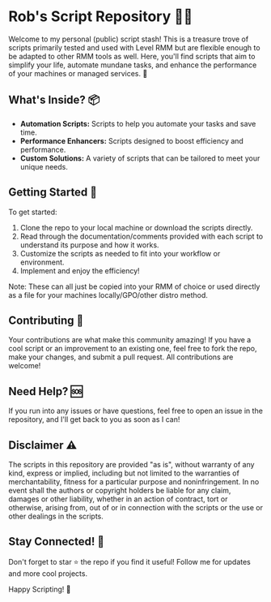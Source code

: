 # Rob's Script Repository 👨‍💻

Welcome to my personal (public) script stash! This is a treasure trove of scripts primarily tested and used with Level RMM but are flexible enough to be adapted to other RMM tools as well. Here, you'll find scripts that aim to simplify your life, automate mundane tasks, and enhance the performance of your machines or managed services. 🚀

## What's Inside? 📦

- **Automation Scripts:** Scripts to help you automate your tasks and save time.
- **Performance Enhancers:** Scripts designed to boost efficiency and performance.
- **Custom Solutions:** A variety of scripts that can be tailored to meet your unique needs.

## Getting Started 🌟

To get started:

1. Clone the repo to your local machine or download the scripts directly.
2. Read through the documentation/comments provided with each script to understand its purpose and how it works.
3. Customize the scripts as needed to fit into your workflow or environment.
4. Implement and enjoy the efficiency!

Note: These can all just be copied into your RMM of choice or used directly as a file for your machines locally/GPO/other distro method.

## Contributing 🤝

Your contributions are what make this community amazing! If you have a cool script or an improvement to an existing one, feel free to fork the repo, make your changes, and submit a pull request. All contributions are welcome!

## Need Help? 🆘

If you run into any issues or have questions, feel free to open an issue in the repository, and I'll get back to you as soon as I can!

## Disclaimer ⚠️

The scripts in this repository are provided "as is", without warranty of any kind, express or implied, including but not limited to the warranties of merchantability, fitness for a particular purpose and noninfringement. In no event shall the authors or copyright holders be liable for any claim, damages or other liability, whether in an action of contract, tort or otherwise, arising from, out of or in connection with the scripts or the use or other dealings in the scripts.

## Stay Connected! 📢

Don't forget to star ⭐ the repo if you find it useful! Follow me for updates and more cool projects.

Happy Scripting! 🎉

